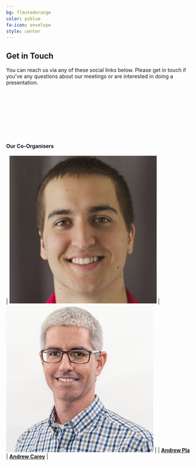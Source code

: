 ```yaml
---
bg: flmutedorange
color: psblue
fa-icon: envelope
style: center
---
```


## Get in Touch

You can reach us via any of these social links below. Please get in touch if you've any questions about our meetings or are interested in doing a presentation.

<a target="_blank" href="mailto:gnvspug@gmail.com"><span class="fas fa-envelope" style="font-size:100px"></span></a>&nbsp;&nbsp;&nbsp;
<a target="_blank" href="https://twitter.com/gnvpsug"><span class="fa fa-twitter" style="font-size:100px"></span></a>&nbsp;&nbsp;&nbsp;
&nbsp;
&nbsp;

#### Our Co-Organisers

| <a target="_blank" href="https://twitter.com/AndrewPlaTech"><img src='/img/aplaheadshot.jpg' /></a> | <a target="_blank" href="https://twitter.com/agcareyUF"><img src='/img/acareyheadshot.jpg' /></a>  |
| <a target="_blank" href="https://twitter.com/AndrewPlaTech">**Andrew Pla**</a>    | <a target="_blank" href="https://twitter.com/agcareyuf">**Andrew Carey**</a>       |
